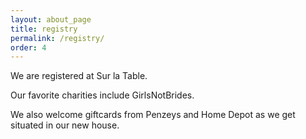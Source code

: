 ```yaml
---
layout: about_page
title: registry
permalink: /registry/
order: 4
---
```


We are registered at Sur la Table.

Our favorite charities include GirlsNotBrides.

We also welcome giftcards from Penzeys and Home Depot as we get situated in our new house.
